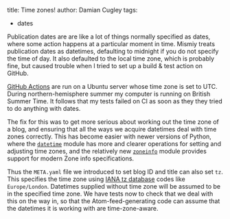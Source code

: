 title: Time zones!
author: Damian Cugley
tags:
- dates

Publication dates are are like a lot of things normally specified as dates,
where some action happens at a particular moment in time. Mismiy treats publication
dates as datetimes, defaulting to midnight if you do not specify the time of
day. It also defaulted to the local time zone, which is probably fine, but
caused trouble when I tried to set up a build & test action on GitHub.

[GitHub Actions] are run on a Ubuntu server whose time zone is set to UTC. During
northern-hemisphere summer my computer is running on British Summer Time.
It follows that my tests failed on CI as soon as they they tried to do anything
with dates.

The fix for this was to get more serious about working out the time zone of
a blog, and ensuring that all the ways we acquire datetimes deal with time
zones correctly. This has become easier with newer versions of Python, where
the [`datetime`] module has more and clearer operations for setting and adjusting
time zones, and the relatively new [`zoneinfo`] module provides support for
modern Zone info specifications.

Thus the `META.yaml` file we introduced to set blog ID and title can also
set `tz`. This specifies the time zone using [IANA tz database] codes like `Europe/London`.
Datetimes supplied without time zone will be assumed to be
in the specified time zone. We have tests now to check that we deal with this on the
way in, so that the Atom-feed-generating code can assume that the datetimes
it is working with are time-zone-aware.

[GitHub Actions]: https://resources.github.com/devops/tools/automation/actions/
[`datetime`]: https://docs.python.org/3/library/datetime.html
[`zoneinfo`]: https://docs.python.org/3/library/zoneinfo.html
[IANA tz database]: https://data.iana.org/time-zones/tz-link.html
